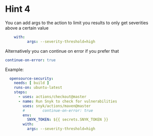 # Hint 4

You can add args to the action to limit you results to only get severities above a certain value

```yaml
    with:
          args: --severity-threshold=high
```

Alternatively you can continue on error if you prefer that

```yaml
continue-on-error: true
```


Example:

```yaml
  opensource-security:
    needs: [ build ]
    runs-on: ubuntu-latest
    steps:
      - uses: actions/checkout@master
      - name: Run Snyk to check for vulnerabilities
        uses: snyk/actions/maven@master
        #        continue-on-error: true
        env:
          SNYK_TOKEN: ${{ secrets.SNYK_TOKEN }}
        with:
          args: --severity-threshold=high
```


